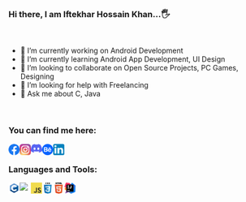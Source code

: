 ### Hi there, I am Iftekhar Hossain Khan...🖐

<br/>

- 🔭 I’m currently working on Android Development
- 🌱 I’m currently learning Android App Development, UI Design
- 👯 I’m looking to collaborate on Open Source Projects, PC Games, Designing
- 🤔 I’m looking for help with Freelancing
- 💬 Ask me about C, Java

<br/>

### You can find me here:
[<img align="left" alt="Facebook" width="22px" src="assets/facebook.svg" />][facebook]
[<img align="left" alt="Instagram" width="22px" src="assets/instagram.svg" />][instagram]
[<img align="left" alt="Discord" width="22px" src="assets/discord.svg" />][discord]
[<img align="left" alt="Behance" width="22px" src="assets/behance.svg" />][behance]
[<img align="left" alt="LinkedIn" width="22px" src="assets/linkedin.svg" />][linkedin]



<br/>

### Languages and Tools:
<img align="left" width="22px" src="assets/c.png" />
<img align="left" width="22px" src="assets/java.png" />
<img align="left" width="22px" src="assets/javascript.png" />
<img align="left" width="22px" src="assets/css.png" />
<img align="left" width="22px" src="assets/html.png" />
<img align="left" width="22px" src="assets/intellij.png" />


[facebook]: https://www.facebook.com/ihk.786
[instagram]: https://www.instagram.com/iftekharhossaink
[behance]: https://www.behance.net/ihkcreations
[discord]: https://discord.com/users/647492745228845118
[linkedin]: https://www.linkedin.com/in/ihkcreations/


